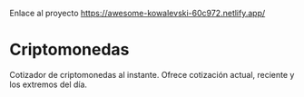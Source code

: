 Enlace al proyecto
https://awesome-kowalevski-60c972.netlify.app/

# Criptomonedas
Cotizador de criptomonedas al instante. Ofrece cotización actual, reciente y los extremos del día. 
